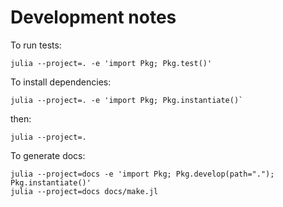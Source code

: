 # Development notes

To run tests:
```
julia --project=. -e 'import Pkg; Pkg.test()'
```

To install dependencies:

```
julia --project=. -e 'import Pkg; Pkg.instantiate()`
```

then:
```
julia --project=.
```

To generate docs:

```
julia --project=docs -e 'import Pkg; Pkg.develop(path="."); Pkg.instantiate()'
julia --project=docs docs/make.jl
```
